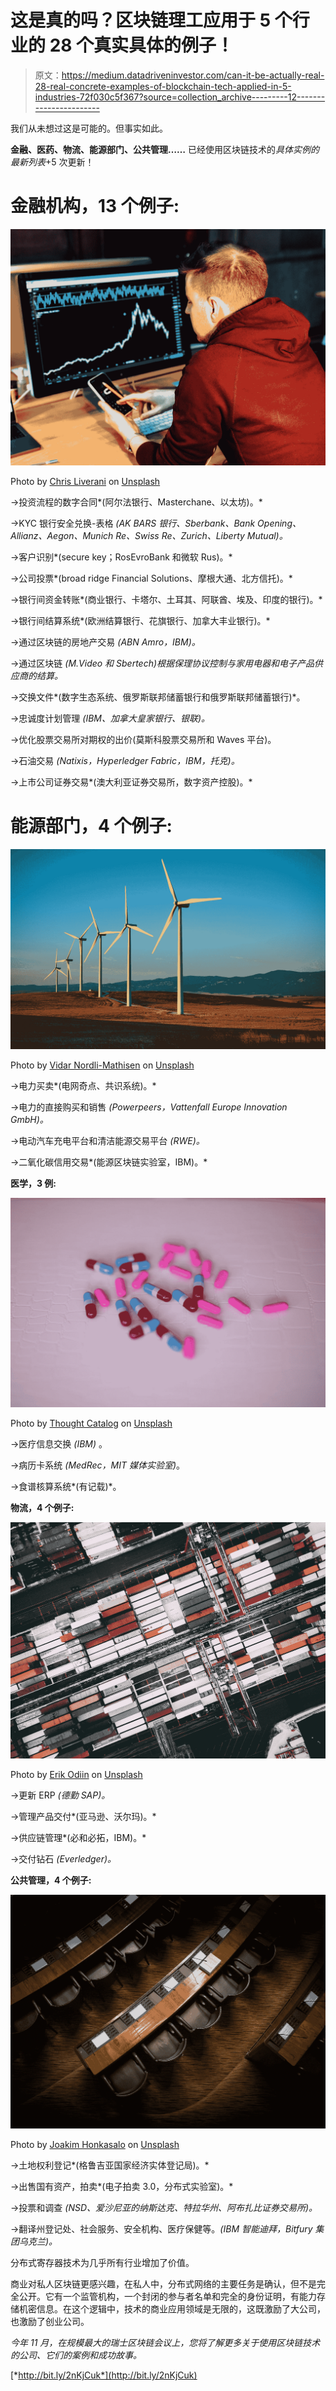 # 这是真的吗？区块链理工应用于 5 个行业的 28 个真实具体的例子！

> 原文：<https://medium.datadriveninvestor.com/can-it-be-actually-real-28-real-concrete-examples-of-blockchain-tech-applied-in-5-industries-72f030c5f367?source=collection_archive---------12----------------------->

我们从未想过这是可能的。但事实如此。

**金融、医药、物流、能源部门、公共管理……**
已经使用区块链技术的*具体实例的最新列表*+5 次更新！

# **金融机构，13 个例子:**

![](img/8629bc51bcf16ad5b328486a66323b02.png)

Photo by [Chris Liverani](https://unsplash.com/@chrisliverani?utm_source=medium&utm_medium=referral) on [Unsplash](https://unsplash.com?utm_source=medium&utm_medium=referral)

→投资流程的数字合同*(阿尔法银行、Masterchane、以太坊)。*

→KYC 银行安全兑换-表格 *(AK BARS 银行、Sberbank、Bank Opening、Allianz、Aegon、Munich Re、Swiss Re、Zurich、Liberty Mutual)。*

→客户识别*(secure key；RosEvroBank 和微软 Rus)。*

→公司投票*(broad ridge Financial Solutions、摩根大通、北方信托)。*

→银行间资金转账*(商业银行、卡塔尔、土耳其、阿联酋、埃及、印度的银行)。*

→银行间结算系统*(欧洲结算银行、花旗银行、加拿大丰业银行)。*

→通过区块链的房地产交易 *(ABN Amro，IBM)。*

→通过区块链 *(M.Video 和 Sbertech)根据保理协议控制与家用电器和电子产品供应商的结算。*

→交换文件*(数字生态系统、俄罗斯联邦储蓄银行和俄罗斯联邦储蓄银行)*。

→忠诚度计划管理 *(IBM、加拿大皇家银行、银联)。*

→优化股票交易所对期权的出价(莫斯科股票交易所和 Waves 平台)。

→石油交易 *(Natixis，Hyperledger Fabric，IBM，托克)。*

→上市公司证券交易*(澳大利亚证券交易所，数字资产控股)。*

# **能源部门，4 个例子:**

![](img/eb32d6c9df9eb34c77ba499254908e27.png)

Photo by [Vidar Nordli-Mathisen](https://unsplash.com/@vidarnm?utm_source=medium&utm_medium=referral) on [Unsplash](https://unsplash.com?utm_source=medium&utm_medium=referral)

→电力买卖*(电网奇点、共识系统)。*

→电力的直接购买和销售 *(Powerpeers，Vattenfall Europe Innovation GmbH)。*

→电动汽车充电平台和清洁能源交易平台 *(RWE)。*

→二氧化碳信用交易*(能源区块链实验室，IBM)。*

**医学，3 例:**

![](img/76666c495701568f9c1a24d922638338.png)

Photo by [Thought Catalog](https://unsplash.com/@thoughtcatalog?utm_source=medium&utm_medium=referral) on [Unsplash](https://unsplash.com?utm_source=medium&utm_medium=referral)

→医疗信息交换 *(IBM)* 。

→病历卡系统 *(MedRec，MIT 媒体实验室)*。

→食谱核算系统*(有记载)*。

**物流，4 个例子:**

![](img/61ddee37056c74dc58337a8c3c0f3463.png)

Photo by [Erik Odiin](https://unsplash.com/@odiin?utm_source=medium&utm_medium=referral) on [Unsplash](https://unsplash.com?utm_source=medium&utm_medium=referral)

→更新 ERP *(德勤 SAP)。*

→管理产品交付*(亚马逊、沃尔玛)。*

→供应链管理*(必和必拓，IBM)。*

→交付钻石 *(Everledger)。*

**公共管理，4 个例子:**

![](img/c99424e3a2c448d1d884af63e1d2277e.png)

Photo by [Joakim Honkasalo](https://unsplash.com/@jhonkasalo?utm_source=medium&utm_medium=referral) on [Unsplash](https://unsplash.com?utm_source=medium&utm_medium=referral)

→土地权利登记*(格鲁吉亚国家经济实体登记局)。*

→出售国有资产，拍卖*(电子拍卖 3.0，分布式实验室)。*

→投票和调查 *(NSD、爱沙尼亚的纳斯达克、特拉华州、阿布扎比证券交易所)。*

→翻译州登记处、社会服务、安全机构、医疗保健等。*(IBM 智能迪拜，Bitfury 集团乌克兰)。*

分布式寄存器技术为几乎所有行业增加了价值。

商业对私人区块链更感兴趣，在私人中，分布式网络的主要任务是确认，但不是完全公开。它有一个监管机构，一个封闭的参与者名单和完全的身份证明，有能力存储机密信息。在这个逻辑中，技术的商业应用领域是无限的，这既激励了大公司，也激励了创业公司。

*今年 11 月，在规模最大的瑞士区块链会议上，您将了解更多关于使用区块链技术的公司、它们的案例和成功故事。*

[*http://bit.ly/2nKjCuk*](http://bit.ly/2nKjCuk)